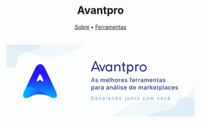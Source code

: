 <h1 align="center">Avantpro</h1>

<p align="center">
 <a href="#about">Sobre</a> •
 <a href="#products">Ferramentas</a>
</p>

<h1 align="center">
  <img alt="Avantpro" title="#Avantpro" src="./banner.png" />
</h1>

<!--

**Here are some ideas to get you started:**

🙋‍♀️ A short introduction - what is your organization all about?
🌈 Contribution guidelines - how can the community get involved?
👩‍💻 Useful resources - where can the community find your docs? Is there anything else the community should know?
🍿 Fun facts - what does your team eat for breakfast?
🧙 Remember, you can do mighty things with the power of [Markdown](https://docs.github.com/github/writing-on-github/getting-started-with-writing-and-formatting-on-github/basic-writing-and-formatting-syntax)
-->

